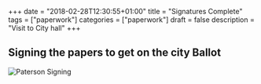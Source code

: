 +++
date = "2018-02-28T12:30:55+01:00"
title = "Signatures Complete"
tags = ["paperwork"]
categories = ["paperwork"]
draft = false
description = "Visit to City hall"
+++

## Signing the papers to get on the city Ballot

![Paterson Signing](https://hugh4.us/img/Hugh-Signing.JPG "Paterson Signing")

